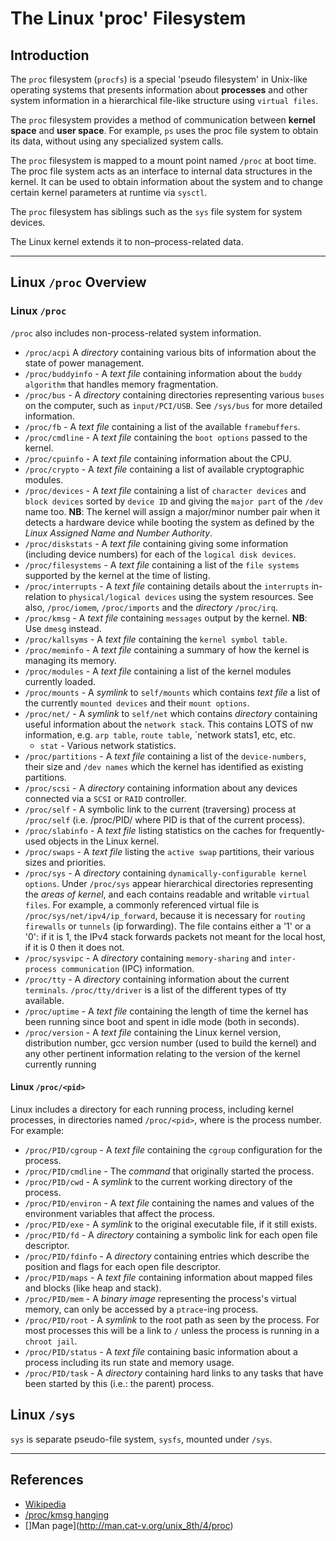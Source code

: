 # The Linux 'proc' Filesystem

## Introduction

The `proc` filesystem (`procfs`) is a special 'pseudo filesystem' in Unix-like operating systems that presents information about __processes__ and other system information in a hierarchical file-like structure using `virtual files`.

The `proc` filesystem provides a method of communication between __kernel space__ and __user space__. For example, `ps` uses the proc file system to obtain its data, without using any specialized system calls.


The `proc` filesystem is mapped to a mount point named `/proc` at boot time. The proc file system acts as an interface to internal data structures in the kernel. It can be used to obtain information about the system and to change certain kernel parameters at runtime via `sysctl`.

The `proc` filesystem  has siblings such as the `sys` file system for system devices. 

The Linux kernel extends it to non–process-related data.

---

## Linux `/proc` Overview

### Linux `/proc`

`/proc` also includes non-process-related system information.

* `/proc/acpi` A _directory_ containing various bits of information about the state of power management.
* `/proc/buddyinfo` - A _text file_ containing information about the `buddy algorithm` that handles memory fragmentation.
* `/proc/bus` - A _directory_ containing directories representing various `buses` on the computer, such as `input/PCI/USB`. See `/sys/bus` for more detailed information.
* `/proc/fb` - A _text file_ containing a list of the available `framebuffers`.
* `/proc/cmdline` - A _text file_ containing the `boot options` passed to the kernel.
* `/proc/cpuinfo` - A _text file_ containing information about the CPU.
* `/proc/crypto` - A _text file_ containing a list of available cryptographic modules.
* `/proc/devices` - A _text file_ containing a list of `character devices` and `block devices` sorted by `device ID` and giving the `major part` of the `/dev` name too. __NB__: The kernel will assign a major/minor number pair when it detects a hardware device while booting the system as defined by the _Linux Assigned Name and Number Authority_.
* `/proc/diskstats` - A _text file_ containing giving some information (including device numbers) for each of the `logical disk devices`.
* `/proc/filesystems` - A _text file_ containing a list of the `file systems` supported by the kernel at the time of listing.
* `/proc/interrupts` - A _text file_ containing details about the `interrupts` in-relation to `physical/logical devices` using the system resources. See also, `/proc/iomem`, `/proc/imports` and the _directory_ `/proc/irq`.
* `/proc/kmsg` - A _text file_ containing `messages` output by the kernel. __NB__: Use `dmesg` instead.
* `/proc/kallsyms` - A _text file_ containing the `kernel symbol table`.
* `/proc/meminfo` - A _text file_ containing a summary of how the kernel is managing its memory.
* `/proc/modules` - A _text file_ containing a list of the kernel modules currently loaded.
* `/proc/mounts` - A _symlink_ to `self/mounts` which contains _text file_ a list of the currently `mounted devices` and their `mount options`.
* `/proc/net/` - A _symlink_ to `self/net` which contains _directory_ containing useful information about the `network stack`. This contains LOTS of nw information, e.g. `arp table`, `route table`, `network stats1, etc, etc.
    * `stat` - Various network statistics.
* `/proc/partitions` - A _text file_ containing a list of the `device-numbers`, their size and `/dev names` which the kernel has identified as existing partitions.
* `/proc/scsi` - A _directory_ containing information about any devices connected via a `SCSI` or `RAID` controller.
* `/proc/self` - A symbolic link to the current (traversing) process at `/proc/self` (i.e. /proc/PID/ where PID is that of the current process).
* `/proc/slabinfo` - A _text file_ listing statistics on the caches for frequently-used objects in the Linux kernel.
* `/proc/swaps` - A _text file_ listing the `active swap` partitions, their various sizes and priorities.
* `/proc/sys` - A _directory_ containing `dynamically-configurable kernel options`. Under `/proc/sys` appear hierarchical directories representing the _areas of kernel_, and each contains readable and writable `virtual files`. For example, a commonly referenced virtual file is `/proc/sys/net/ipv4/ip_forward`, because it is necessary for `routing firewalls` or `tunnels` (ip forwarding). The file contains either a '1' or a '0': if it is 1, the IPv4 stack forwards packets not meant for the local host, if it is 0 then it does not.
* `/proc/sysvipc` - A _directory_ containing `memory-sharing` and `inter-process communication` (IPC) information.
* `/proc/tty` - A _directory_ containing information about the current `terminals`. `/proc/tty/driver` is a list of the different types of tty available.
* `/proc/uptime` - A _text file_ containing the length of time the kernel has been running since boot and spent in idle mode (both in seconds).
* `/proc/version` - A _text file_ containing the Linux kernel version, distribution number, gcc version number (used to build the kernel) and any other pertinent information relating to the version of the kernel currently running


#### Linux `/proc/<pid>`

Linux includes a directory for each running process, including kernel processes, in directories named `/proc/<pid>`, where __<pid>__ is the process number. For example:

* `/proc/PID/cgroup` - A _text file_ containing the `cgroup` configuration for the process.
* `/proc/PID/cmdline` - The _command_ that originally started the process.
* `/proc/PID/cwd` - A _symlink_ to the current working directory of the process.
* `/proc/PID/environ` - A _text file_ containing the names and values of the environment variables that affect the process.
* `/proc/PID/exe` - A _symlink_ to the original executable file, if it still exists.
* `/proc/PID/fd` - A _directory_ containing a symbolic link for each open file descriptor.
* `/proc/PID/fdinfo` - A _directory_ containing entries which describe the position and flags for each open file descriptor.
* `/proc/PID/maps` - A _text file_ containing information about mapped files and blocks (like heap and stack).
* `/proc/PID/mem` - A _binary image_ representing the process's virtual memory, can only be accessed by a `ptrace`-ing process.
* `/proc/PID/root` - A _symlink_ to the root path as seen by the process. For most processes this will be a link to `/` unless the process is running in a `chroot jail`.
* `/proc/PID/status` - A _text file_ containing basic information about a process including its run state and memory usage.
* `/proc/PID/task` - A _directory_ containing hard links to any tasks that have been started by this (i.e.: the parent) process.


## Linux `/sys`

`sys` is separate pseudo-file system, `sysfs`, mounted under `/sys`.

---

## References

* [Wikipedia](https://en.wikipedia.org/wiki/Procfs)
* [/proc/kmsg hanging](https://unix.stackexchange.com/questions/117985/does-syslogd-cause-cat-proc-kmsg-not-to-work-properly)
* []Man page](http://man.cat-v.org/unix_8th/4/proc)